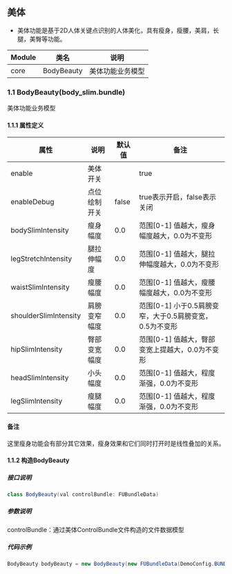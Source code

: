 ## 美体

- 美体功能是基于2D人体关键点识别的人体美化，具有瘦身，瘦腰，美肩，长腿，美臀等功能。

| Module | 类名         | 说明       |
|--------|------------|----------|
| core   | BodyBeauty | 美体功能业务模型 |

### 1.1 BodyBeauty(body_slim.bundle)

美体功能业务模型

#### 1.1.1 属性定义

| 属性                    | 说明     | 默认值   | 备注                                  |
|-----------------------|--------|-------|-------------------------------------|
| enable                | 美体开关   |       | true                                |
| enableDebug           | 点位绘制开关 | false | true表示开启，false表示关闭                  |
| bodySlimIntensity     | 瘦身幅度   | 0.0   | 范围[0-1] 值越大，瘦身幅度越大，0.0为不变形          |
| legStretchIntensity   | 腿拉伸幅度  | 0.0   | 范围[0-1] 值越大，腿拉伸幅度越大，0.0为不变形         |
| waistSlimIntensity    | 瘦腰幅度   | 0.0   | 范围[0-1] 值越大，瘦腰幅度越大，0.0为不变形          |
| shoulderSlimIntensity | 肩膀变窄幅度 | 0.0   | 范围[0-1] 小于0.5肩膀变窄，大于0.5肩膀变宽，0.5为不变形 |
| hipSlimIntensity      | 臀部变宽幅度 | 0.0   | 范围[0-1] 值越大，臀部变宽上提越大，0.0为不变形        |
| headSlimIntensity     | 小头幅度   | 0.0   | 范围[0-1] 值越大，程度渐强，0.0为不变形            |
| legSlimIntensity      | 瘦腿幅度   | 0.0   | 范围[0-1] 值越大，程度渐强，0.0为不变形            |

#### 备注

这里瘦身功能会有部分其它效果，瘦身效果和它们同时打开时是线性叠加的关系。

#### 1.1.2 构造BodyBeauty

##### 接口说明

```java
class BodyBeauty(val controlBundle: FUBundleData)
```

##### 参数说明

controlBundle：通过美体ControlBundle文件构造的文件数据模型

##### 代码示例

```java
BodyBeauty bodyBeauty = new BodyBeauty(new FUBundleData(DemoConfig.BUNDLE_BODY_BEAUTY));
```

 